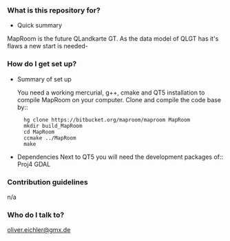 ### What is this repository for? ###

* Quick summary

MapRoom is the future QLandkarte GT. As the data model of QLGT has it's flaws a new start is needed-

### How do I get set up? ###

* Summary of set up

    You need a working mercurial, g++, cmake and QT5 installation to compile MapRoom on your computer. Clone and compile the code base by::

        hg clone https://bitbucket.org/maproom/maproom MapRoom
        mkdir build_MapRoom
        cd MapRoom
        ccmake ../MapRoom
        make

* Dependencies
  Next to QT5 you will need the development packages of::
  Proj4
  GDAL

### Contribution guidelines ###
n/a

### Who do I talk to? ###

oliver.eichler@gmx.de